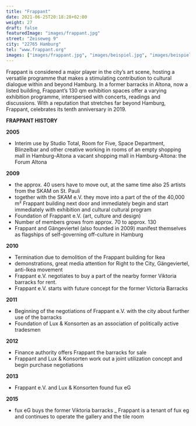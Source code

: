 ```yaml
---
title: "Frappant"
date: 2021-06-25T20:18:28+02:00
weight: 27
draft: false
featuredImage: "images/frappant.jpg"
street: "Zeiseweg 9"
city: "22765 Hamburg"
tel: "www.frappant.org"
images: ["images/frappant.jpg", "images/beispiel.jpg", "images/beispiel2.jpg", "images/beispiel3.jpg",]
---
```


Frappant is considered a major player in the city’s art scene, hosting a
versatile programme that makes a stimulating contribution to cultural
dialogue within and beyond Hamburg. In a former barracks in Altona, now
a listed building, Frappant’s 130 qm exhibition spaces offer a varying exhibition
programme, interspersed with concerts, readings and discussions.
With a reputation that stretches far beyond Hamburg, Frappant, celebrates
its tenth anniversary in 2019.


**FRAPPANT HISTORY**

**2005**
- Interim use by Studio Total, Room for Five,
Space Department, Blinzelbar and other creative
working in rooms of an empty shopping mall in Hamburg-Altona
a vacant shopping mall in Hamburg-Altona:
the Forum Altona

**2009**
- the approx. 40 users have to move out, at the same time
also 25 artists from the SKAM on St. Pauli
- together with the SKAM e.V. they move into a part of the
of the 40,000 m² Frappant building next door and immediately begin
and start immediately with exhibition and cultural
cultural program
- Foundation of Frappant e.V. (art, culture and design)
- Number of members grows from approx. 70 to approx. 130
- Frappant and Gängeviertel (also founded in 2009)
manifest themselves as flagships of self-governing
off-culture in Hamburg

**2010**
- Termination due to demolition of the Frappant building for Ikea
- demonstrations, great media attention
for Right to the City, Gängeviertel, anti-Ikea movement
- Frappant e.V. negotiates to buy a part of the nearby
former Viktoria barracks for rent.
- Frappant e.V. starts with future concept for the
former Victoria Barracks

**2011**
- Beginning of the negotiations of Frappant e.V. with the
city about further use of the barracks
- Foundation of Lux & Konsorten as an association
of politically active tradesmen

**2012**
- Finance authority offers Frappant the barracks for sale
- Frappant and Lux & Konsorten work out a joint utilization
concept and begin purchase negotiations

**2013**
- Frappant e.V. and Lux & Konsorten found fux eG

**2015**
- fux eG buys the former Viktoria barracks
_ Frappant is a tenant of fux eg and continues to operate
the gallery and the tile room


